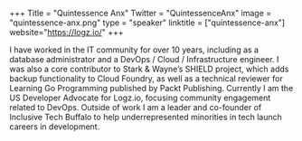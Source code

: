 +++
Title = "Quintessence Anx"
Twitter = "QuintessenceAnx"
image = "quintessence-anx.png"
type = "speaker"
linktitle = ["quintessence-anx"]
website="https://logz.io/"
+++

I have worked in the IT community for over 10 years, including as a database administrator and a DevOps / Cloud / Infrastructure engineer. I was also a core contributor to Stark & Wayne’s SHIELD project, which adds backup functionality to Cloud Foundry, as well as a technical reviewer for Learning Go Programming published by Packt Publishing. Currently I am the US Developer Advocate for Logz.io, focusing community engagement related to DevOps. Outside of work I am a leader and co-founder of Inclusive Tech Buffalo to help underrepresented minorities in tech launch careers in development.
